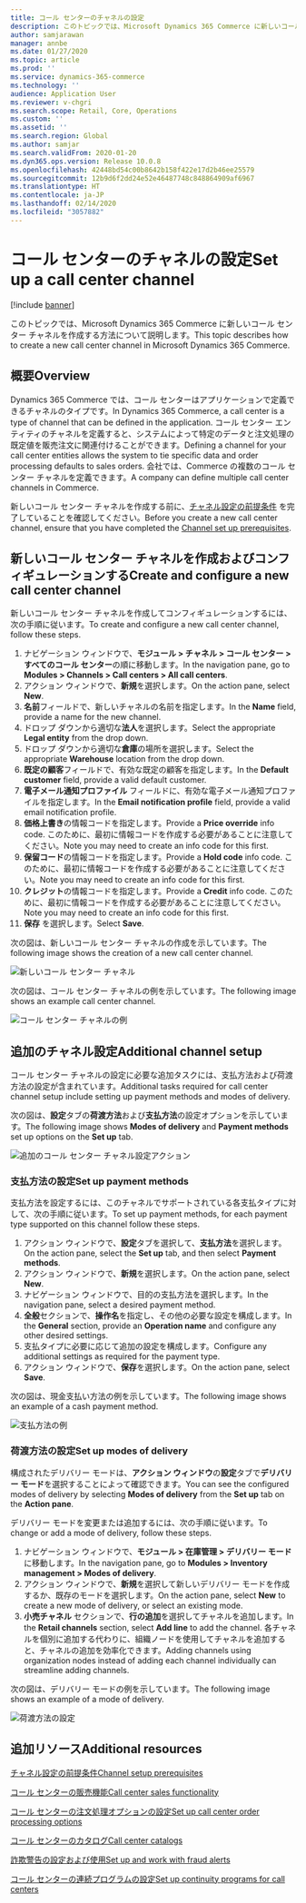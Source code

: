 ```yaml
---
title: コール センターのチャネルの設定
description: このトピックでは、Microsoft Dynamics 365 Commerce に新しいコール センター チャネルを作成する方法について説明します。
author: samjarawan
manager: annbe
ms.date: 01/27/2020
ms.topic: article
ms.prod: ''
ms.service: dynamics-365-commerce
ms.technology: ''
audience: Application User
ms.reviewer: v-chgri
ms.search.scope: Retail, Core, Operations
ms.custom: ''
ms.assetid: ''
ms.search.region: Global
ms.author: samjar
ms.search.validFrom: 2020-01-20
ms.dyn365.ops.version: Release 10.0.8
ms.openlocfilehash: 42448bd54c00b8642b158f422e17d2b46ee25579
ms.sourcegitcommit: 12b9d6f2dd24e52e46487748c848864909af6967
ms.translationtype: HT
ms.contentlocale: ja-JP
ms.lasthandoff: 02/14/2020
ms.locfileid: "3057882"
---
```

# <a name="set-up-a-call-center-channel"></a><span data-ttu-id="afd71-103">コール センターのチャネルの設定</span><span class="sxs-lookup"><span data-stu-id="afd71-103">Set up a call center channel</span></span>


[!include [banner](includes/banner.md)]

<span data-ttu-id="afd71-104">このトピックでは、Microsoft Dynamics 365 Commerce に新しいコール センター チャネルを作成する方法について説明します。</span><span class="sxs-lookup"><span data-stu-id="afd71-104">This topic describes how to create a new call center channel in Microsoft Dynamics 365 Commerce.</span></span>

## <a name="overview"></a><span data-ttu-id="afd71-105">概要</span><span class="sxs-lookup"><span data-stu-id="afd71-105">Overview</span></span>

<span data-ttu-id="afd71-106">Dynamics 365 Commerce では、コール センターはアプリケーションで定義できるチャネルのタイプです。</span><span class="sxs-lookup"><span data-stu-id="afd71-106">In Dynamics 365 Commerce, a call center is a type of channel that can be defined in the application.</span></span> <span data-ttu-id="afd71-107">コール センター エンティティのチャネルを定義すると、システムによって特定のデータと注文処理の既定値を販売注文に関連付けることができます。</span><span class="sxs-lookup"><span data-stu-id="afd71-107">Defining a channel for your call center entities allows the system to tie specific data and order processing defaults to sales orders.</span></span> <span data-ttu-id="afd71-108">会社では、Commerce の複数のコール センター チャネルを定義できます。</span><span class="sxs-lookup"><span data-stu-id="afd71-108">A company can define multiple call center channels in Commerce.</span></span> 

<span data-ttu-id="afd71-109">新しいコール センター チャネルを作成する前に、[チャネル設定の前提条件](channels-prerequisites.md) を完了していることを確認してください。</span><span class="sxs-lookup"><span data-stu-id="afd71-109">Before you create a new call center channel, ensure that you have completed the [Channel set up prerequisites](channels-prerequisites.md).</span></span>

## <a name="create-and-configure-a-new-call-center-channel"></a><span data-ttu-id="afd71-110">新しいコール センター チャネルを作成およびコンフィギュレーションする</span><span class="sxs-lookup"><span data-stu-id="afd71-110">Create and configure a new call center channel</span></span>

<span data-ttu-id="afd71-111">新しいコール センター チャネルを作成してコンフィギュレーションするには、次の手順に従います。</span><span class="sxs-lookup"><span data-stu-id="afd71-111">To create and configure a new call center channel, follow these steps.</span></span>

1. <span data-ttu-id="afd71-112">ナビゲーション ウィンドウで、**モジュール \> チャネル \> コール センター \> すべてのコール センター**の順に移動します。</span><span class="sxs-lookup"><span data-stu-id="afd71-112">In the navigation pane, go to **Modules \> Channels \> Call centers \> All call centers**.</span></span>
1. <span data-ttu-id="afd71-113">アクション ウィンドウで、**新規**を選択します。</span><span class="sxs-lookup"><span data-stu-id="afd71-113">On the action pane, select **New**.</span></span>
1. <span data-ttu-id="afd71-114">**名前**フィールドで、新しいチャネルの名前を指定します。</span><span class="sxs-lookup"><span data-stu-id="afd71-114">In the **Name** field, provide a name for the new channel.</span></span>
1. <span data-ttu-id="afd71-115">ドロップ ダウンから適切な**法人**を選択します。</span><span class="sxs-lookup"><span data-stu-id="afd71-115">Select the appropriate **Legal entity** from the drop down.</span></span>
1. <span data-ttu-id="afd71-116">ドロップ ダウンから適切な**倉庫**の場所を選択します。</span><span class="sxs-lookup"><span data-stu-id="afd71-116">Select the appropriate **Warehouse** location from the drop down.</span></span>
1. <span data-ttu-id="afd71-117">**既定の顧客**フィールドで、有効な既定の顧客を指定します。</span><span class="sxs-lookup"><span data-stu-id="afd71-117">In the **Default customer** field, provide a valid default customer.</span></span>
1. <span data-ttu-id="afd71-118">**電子メール通知プロファイル** フィールドに、有効な電子メール通知プロファイルを指定します。</span><span class="sxs-lookup"><span data-stu-id="afd71-118">In the **Email notification profile** field, provide a valid email notification profile.</span></span>
1. <span data-ttu-id="afd71-119">**価格上書き**の情報コードを指定します。</span><span class="sxs-lookup"><span data-stu-id="afd71-119">Provide a **Price override** info code.</span></span> <span data-ttu-id="afd71-120">このために、最初に情報コードを作成する必要があることに注意してください。</span><span class="sxs-lookup"><span data-stu-id="afd71-120">Note you may need to create an info code for this first.</span></span>
1. <span data-ttu-id="afd71-121">**保留コード**の情報コードを指定します。</span><span class="sxs-lookup"><span data-stu-id="afd71-121">Provide a **Hold code** info code.</span></span> <span data-ttu-id="afd71-122">このために、最初に情報コードを作成する必要があることに注意してください。</span><span class="sxs-lookup"><span data-stu-id="afd71-122">Note you may need to create an info code for this first.</span></span>
1. <span data-ttu-id="afd71-123">**クレジット**の情報コードを指定します。</span><span class="sxs-lookup"><span data-stu-id="afd71-123">Provide a **Credit** info code.</span></span> <span data-ttu-id="afd71-124">このために、最初に情報コードを作成する必要があることに注意してください。</span><span class="sxs-lookup"><span data-stu-id="afd71-124">Note you may need to create an info code for this first.</span></span>
1. <span data-ttu-id="afd71-125">**保存** を選択します。</span><span class="sxs-lookup"><span data-stu-id="afd71-125">Select **Save**.</span></span>

<span data-ttu-id="afd71-126">次の図は、新しいコール センター チャネルの作成を示しています。</span><span class="sxs-lookup"><span data-stu-id="afd71-126">The following image shows the creation of a new call center channel.</span></span>

![新しいコール センター チャネル](media/channel-setup-callcenter-1.png)

<span data-ttu-id="afd71-128">次の図は、コール センター チャネルの例を示しています。</span><span class="sxs-lookup"><span data-stu-id="afd71-128">The following image shows an example call center channel.</span></span>

![コール センター チャネルの例](media/channel-setup-callcenter-2.png)

## <a name="additional-channel-setup"></a><span data-ttu-id="afd71-130">追加のチャネル設定</span><span class="sxs-lookup"><span data-stu-id="afd71-130">Additional channel setup</span></span>

<span data-ttu-id="afd71-131">コール センター チャネルの設定に必要な追加タスクには、支払方法および荷渡方法の設定が含まれています。</span><span class="sxs-lookup"><span data-stu-id="afd71-131">Additional tasks required for call center channel setup include setting up payment methods and modes of delivery.</span></span>

<span data-ttu-id="afd71-132">次の図は、**設定**タブの**荷渡方法**および**支払方法**の設定オプションを示しています。</span><span class="sxs-lookup"><span data-stu-id="afd71-132">The following image shows **Modes of delivery** and **Payment methods** set up options on the **Set up** tab.</span></span>

![追加のコール センター チャネル設定アクション](media/channel-setup-callcenter-3.png)

### <a name="set-up-payment-methods"></a><span data-ttu-id="afd71-134">支払方法の設定</span><span class="sxs-lookup"><span data-stu-id="afd71-134">Set up payment methods</span></span>

<span data-ttu-id="afd71-135">支払方法を設定するには、このチャネルでサポートされている各支払タイプに対して、次の手順に従います。</span><span class="sxs-lookup"><span data-stu-id="afd71-135">To set up payment methods, for each payment type supported on this channel follow these steps.</span></span>

1. <span data-ttu-id="afd71-136">アクション ウィンドウで、**設定**タブを選択して、**支払方法**を選択します。</span><span class="sxs-lookup"><span data-stu-id="afd71-136">On the action pane, select the **Set up** tab, and then select **Payment methods**.</span></span>
1. <span data-ttu-id="afd71-137">アクション ウィンドウで、**新規**を選択します。</span><span class="sxs-lookup"><span data-stu-id="afd71-137">On the action pane, select **New**.</span></span>
1. <span data-ttu-id="afd71-138">ナビゲーション ウィンドウで、目的の支払方法を選択します。</span><span class="sxs-lookup"><span data-stu-id="afd71-138">In the navigation pane, select a desired payment method.</span></span>
1. <span data-ttu-id="afd71-139">**全般**セクションで、**操作名**を指定し、その他の必要な設定を構成します。</span><span class="sxs-lookup"><span data-stu-id="afd71-139">In the **General** section, provide an **Operation name** and configure any other desired settings.</span></span>
1. <span data-ttu-id="afd71-140">支払タイプに必要に応じて追加の設定を構成します。</span><span class="sxs-lookup"><span data-stu-id="afd71-140">Configure any additional settings as required for the payment type.</span></span>
1. <span data-ttu-id="afd71-141">アクション ウィンドウで、**保存**を選択します。</span><span class="sxs-lookup"><span data-stu-id="afd71-141">On the action pane, select **Save**.</span></span>

<span data-ttu-id="afd71-142">次の図は、現金支払い方法の例を示しています。</span><span class="sxs-lookup"><span data-stu-id="afd71-142">The following image shows an example of a cash payment method.</span></span>

![支払方法の例](media/channel-setup-retail-5.png)

### <a name="set-up-modes-of-delivery"></a><span data-ttu-id="afd71-144">荷渡方法の設定</span><span class="sxs-lookup"><span data-stu-id="afd71-144">Set up modes of delivery</span></span>

<span data-ttu-id="afd71-145">構成されたデリバリー モードは、**アクション ウィンドウ**の**設定**タブで**デリバリー モード**を選択することによって確認できます。</span><span class="sxs-lookup"><span data-stu-id="afd71-145">You can see the configured modes of delivery by selecting **Modes of delivery** from the **Set up** tab on the **Action pane**.</span></span>  

<span data-ttu-id="afd71-146">デリバリー モードを変更または追加するには、次の手順に従います。</span><span class="sxs-lookup"><span data-stu-id="afd71-146">To change or add a mode of delivery, follow these steps.</span></span>

1. <span data-ttu-id="afd71-147">ナビゲーション ウィンドウで、**モジュール \> 在庫管理 \> デリバリー モード**に移動します。</span><span class="sxs-lookup"><span data-stu-id="afd71-147">In the navigation pane, go to **Modules \> Inventory management \> Modes of delivery**.</span></span>
1. <span data-ttu-id="afd71-148">アクション ウィンドウで、**新規**を選択して新しいデリバリー モードを作成するか、既存のモードを選択します。</span><span class="sxs-lookup"><span data-stu-id="afd71-148">On the action pane, select **New** to create a new mode of delivery, or select an existing mode.</span></span>
1. <span data-ttu-id="afd71-149">**小売チャネル** セクションで、**行の追加**を選択してチャネルを追加します。</span><span class="sxs-lookup"><span data-stu-id="afd71-149">In the **Retail channels** section, select **Add line** to add the channel.</span></span> <span data-ttu-id="afd71-150">各チャネルを個別に追加する代わりに、組織ノードを使用してチャネルを追加すると、チャネルの追加を効率化できます。</span><span class="sxs-lookup"><span data-stu-id="afd71-150">Adding channels using organization nodes instead of adding each channel individually can streamline adding channels.</span></span>

<span data-ttu-id="afd71-151">次の図は、デリバリー モードの例を示しています。</span><span class="sxs-lookup"><span data-stu-id="afd71-151">The following image shows an example of a mode of delivery.</span></span>

![荷渡方法の設定](media/channel-setup-retail-7.png)

## <a name="additional-resources"></a><span data-ttu-id="afd71-153">追加リソース</span><span class="sxs-lookup"><span data-stu-id="afd71-153">Additional resources</span></span>

[<span data-ttu-id="afd71-154">チャネル設定の前提条件</span><span class="sxs-lookup"><span data-stu-id="afd71-154">Channel setup prerequisites</span></span>](channels-prerequisites.md)

[<span data-ttu-id="afd71-155">コール センターの販売機能</span><span class="sxs-lookup"><span data-stu-id="afd71-155">Call center sales functionality</span></span>](call-center-functionality.md)

[<span data-ttu-id="afd71-156">コール センターの注文処理オプションの設定</span><span class="sxs-lookup"><span data-stu-id="afd71-156">Set up call center order processing options</span></span>](set-up-order-processing-options.md)

[<span data-ttu-id="afd71-157">コール センターのカタログ</span><span class="sxs-lookup"><span data-stu-id="afd71-157">Call center catalogs</span></span>](call-center-catalogs.md)

[<span data-ttu-id="afd71-158">詐欺警告の設定および使用</span><span class="sxs-lookup"><span data-stu-id="afd71-158">Set up and work with fraud alerts</span></span>](set-up-fraud-alerts.md)

[<span data-ttu-id="afd71-159">コール センターの連続プログラムの設定</span><span class="sxs-lookup"><span data-stu-id="afd71-159">Set up continuity programs for call centers</span></span>](set-up-continuity-program.md)
